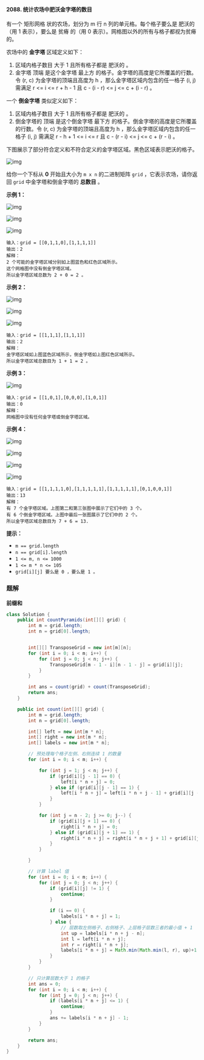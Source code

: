 #### 2088. 统计农场中肥沃金字塔的数目

有一个 矩形网格 状的农场，划分为 m 行 n 列的单元格。每个格子要么是 肥沃的 （用 1 表示），要么是 贫瘠 的（用 0 表示）。网格图以外的所有与格子都视为贫瘠的。

农场中的 **金字塔** 区域定义如下：

1. 区域内格子数目 大于 1 且所有格子都是 肥沃的 。
2. 金字塔 顶端 是这个金字塔 最上方 的格子。金字塔的高度是它所覆盖的行数。令 (r, c) 为金字塔的顶端且高度为 h ，那么金字塔区域内包含的任一格子 (i, j) 需满足 r <= i <= r + h - 1 且 c - (i - r) <= j <= c + (i - r) 。

一个 **倒金字塔** 类似定义如下：

1. 区域内格子数目 大于 1 且所有格子都是 肥沃的 。
2. 倒金字塔的 顶端 是这个倒金字塔 最下方 的格子。倒金字塔的高度是它所覆盖的行数。令 (r, c) 为金字塔的顶端且高度为 h ，那么金字塔区域内包含的任一格子 (i, j) 需满足 r - h + 1 <= i <= r 且 c - (r - i) <= j <= c + (r - i) 。

下图展示了部分符合定义和不符合定义的金字塔区域。黑色区域表示肥沃的格子。

![img](http://gitlab.wsh-study.com/xp-study/LeeteCode/blob/master/前缀和与差分数组/images/统计农场中肥沃金字塔的数目/1.jpg)

给你一个下标从 **0** 开始且大小为 `m x n` 的二进制矩阵 `grid` ，它表示农场，请你返回 `grid` 中金字塔和倒金字塔的 **总数目** 。

**示例 1：**

![img](http://gitlab.wsh-study.com/xp-study/LeeteCode/blob/master/前缀和与差分数组/images/统计农场中肥沃金字塔的数目/2.jpg)

![img](http://gitlab.wsh-study.com/xp-study/LeeteCode/blob/master/前缀和与差分数组/images/统计农场中肥沃金字塔的数目/3.jpg)

![img](http://gitlab.wsh-study.com/xp-study/LeeteCode/blob/master/前缀和与差分数组/images/统计农场中肥沃金字塔的数目/4.jpg)

```shell
输入：grid = [[0,1,1,0],[1,1,1,1]]
输出：2
解释：
2 个可能的金字塔区域分别如上图蓝色和红色区域所示。
这个网格图中没有倒金字塔区域。
所以金字塔区域总数为 2 + 0 = 2 。
```

**示例 2：**

![img](http://gitlab.wsh-study.com/xp-study/LeeteCode/blob/master/前缀和与差分数组/images/统计农场中肥沃金字塔的数目/5.jpg)

![img](http://gitlab.wsh-study.com/xp-study/LeeteCode/blob/master/前缀和与差分数组/images/统计农场中肥沃金字塔的数目/6.jpg)

![img](http://gitlab.wsh-study.com/xp-study/LeeteCode/blob/master/前缀和与差分数组/images/统计农场中肥沃金字塔的数目/7.jpg)

```shell
输入：grid = [[1,1,1],[1,1,1]]
输出：2
解释：
金字塔区域如上图蓝色区域所示，倒金字塔如上图红色区域所示。
所以金字塔区域总数目为 1 + 1 = 2 。
```

**示例 3：**

![img](http://gitlab.wsh-study.com/xp-study/LeeteCode/blob/master/前缀和与差分数组/images/统计农场中肥沃金字塔的数目/8.jpg)

```shell
输入：grid = [[1,0,1],[0,0,0],[1,0,1]]
输出：0
解释：
网格图中没有任何金字塔或倒金字塔区域。
```

**示例 4：**

![img](http://gitlab.wsh-study.com/xp-study/LeeteCode/blob/master/前缀和与差分数组/images/统计农场中肥沃金字塔的数目/9.jpg)

![img](http://gitlab.wsh-study.com/xp-study/LeeteCode/blob/master/前缀和与差分数组/images/统计农场中肥沃金字塔的数目/10.jpg)

![img](http://gitlab.wsh-study.com/xp-study/LeeteCode/blob/master/前缀和与差分数组/images/统计农场中肥沃金字塔的数目/11.jpg)

![img](http://gitlab.wsh-study.com/xp-study/LeeteCode/blob/master/前缀和与差分数组/images/统计农场中肥沃金字塔的数目/12.jpg)

```shell
输入：grid = [[1,1,1,1,0],[1,1,1,1,1],[1,1,1,1,1],[0,1,0,0,1]]
输出：13
解释：
有 7 个金字塔区域。上图第二和第三张图中展示了它们中的 3 个。
有 6 个倒金字塔区域。上图中最后一张图展示了它们中的 2 个。
所以金字塔区域总数目为 7 + 6 = 13.
```

**提示：**

* `m == grid.length`
* `n == grid[i].length`
* `1 <= m, n <= 1000`
* `1 <= m * n <= 105`
* `grid[i][j] 要么是 0 ，要么是 1 。`

### 题解

**前缀和**

```java
class Solution {
    public int countPyramids(int[][] grid) {
        int m = grid.length;
        int n = grid[0].length;


        int[][] TransposeGrid = new int[m][n];
        for (int i = 0; i < m; i++) {
            for (int j = 0; j < n; j++) {
                TransposeGrid[m - 1 - i][n - 1 - j] = grid[i][j];
            }
        }

        int ans = count(grid) + count(TransposeGrid);
        return ans;
    }

    public int count(int[][] grid) {
        int m = grid.length;
        int n = grid[0].length;

        int[] left = new int[m * n];
        int[] right = new int[m * n];
        int[] labels = new int[m * n];

        // 预处理每个格子左侧、右侧连续 1 的数量
        for (int i = 0; i < m; i++) {

            for (int j = 1; j < n; j++) {
                if (grid[i][j - 1] == 0) {
                    left[i * n + j] = 0;
                } else if (grid[i][j - 1] == 1) {
                    left[i * n + j] = left[i * n + j - 1] + grid[i][j - 1];
                }
            }

            for (int j = n - 2; j >= 0; j--) {
                if (grid[i][j + 1] == 0) {
                    right[i * n + j] = 0;
                } else if (grid[i][j + 1] == 1) {
                    right[i * n + j] = right[i * n + j + 1] + grid[i][j + 1];
                }
            }

        }

        // 计算 label 值
        for (int i = 0; i < m; i++) {
            for (int j = 0; j < n; j++) {
                if (grid[i][j] != 1) {
                    continue;
                }

                if (i == 0) {
                    labels[i * n + j] = 1;
                } else {
                    // 层数取左侧格子、右侧格子、上层格子层数三者的最小值 + 1
                    int up = labels[i * n + j - n];
                    int l = left[i * n + j];
                    int r = right[i * n + j];
                    labels[i * n + j] = Math.min(Math.min(l, r), up)+1;
                }
            }
        }

        // 只计算层数大于 1 的格子
        int ans = 0;
        for (int i = 0; i < m; i++) {
            for (int j = 0; j < n; j++) {
                if (labels[i * n + j] <= 1) {
                    continue;
                }
                ans += labels[i * n + j] - 1;
            }
        }

        return ans;
    }
}
```

